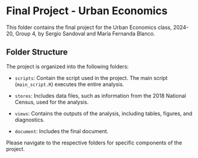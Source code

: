 # Final Project - Urban Economics

This folder contains the final project for the Urban Economics class, 2024-20, Group 4, by Sergio Sandoval and María Fernanda Blanco.

## Folder Structure
The project is organized into the following folders:

- `scripts`: Contain the script used in the project. The main script (`main_script.R`) executes the entire analysis.

- `stores`: Includes data files, such as information from the 2018 National Census, used for the analysis.

- `views`: Contains the outputs of the analysis, including tables, figures, and diagnostics.

- `document`: Includes the final document.

Please navigate to the respective folders for specific components of the project.
